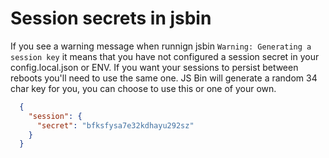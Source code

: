 Session secrets in jsbin
========================

If you see a warning message when runnign jsbin `Warning: Generating a session key` it means that you have not configured a session secret in your config.local.json or ENV. 
If you want your sessions to persist between reboots you'll need to use the same one. JS Bin will generate a random 34 char key for you, you can choose to use this or one of your own.

```json
  {
    "session": {
      "secret": "bfksfysa7e32kdhayu292sz"
    }
  }
```
